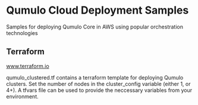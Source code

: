 # Qumulo Cloud Deployment Samples
Samples for deploying Qumulo Core in AWS using popular orchestration technologies

## Terraform 
www.terraform.io  
  
qumulo_clustered.tf contains a terraform template for deploying Qumulo clusters.  Set the number of nodes in the cluster_config variable (either 1, or 4+).  A tfvars file can be used to provide the neccessary variables from your environment.  

